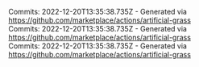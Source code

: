 Commits: 2022-12-20T13:35:38.735Z - Generated via https://github.com/marketplace/actions/artificial-grass
<br>
Commits: 2022-12-20T13:35:38.735Z - Generated via https://github.com/marketplace/actions/artificial-grass
<br>
Commits: 2022-12-20T13:35:38.735Z - Generated via https://github.com/marketplace/actions/artificial-grass
<br>
